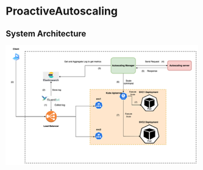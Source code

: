 # ProactiveAutoscaling

## System Architecture
![Proactive Autoscaling Architecture](images/AutoscalingDiagram.png)